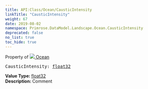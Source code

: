 ```yaml
---
title: API:Class/Ocean/CausticIntensity
linkTitle: "CausticIntensity"
weight: 67
date: 2019-08-02
namespace: Primrose.DataModel.Landscape.Ocean.CausticIntensity
deprecated: false
no_list: true
toc_hide: true
---
```

Property of <a href="/docs/api-reference/Class/Ocean"><img src="/icons/silk/waves2.png"/>&nbsp;Ocean</a>
<pre class="method-declaration">
CausticIntensity: <a class="type" href="/docs/api-reference/System/Primitives#single">float32</a></pre>
<b>Value Type: </b>
<a class="type" href="/docs/api-reference/System/Primitives#single">float32</a>
<br/>
<b>Description: </b>
Comment

